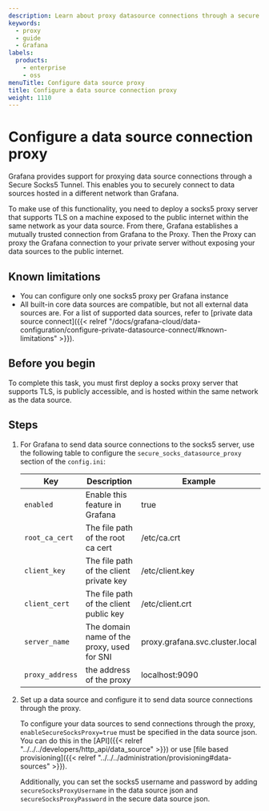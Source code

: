 ```yaml
---
description: Learn about proxy datasource connections through a secure socks proxy.
keywords:
  - proxy
  - guide
  - Grafana
labels:
  products:
    - enterprise
    - oss
menuTitle: Configure data source proxy
title: Configure a data source connection proxy
weight: 1110
---
```


# Configure a data source connection proxy

Grafana provides support for proxying data source connections through a Secure Socks5 Tunnel. This enables you to securely connect to data sources hosted in a different network than Grafana.

To make use of this functionality, you need to deploy a socks5 proxy server that supports TLS on a machine exposed to the public internet within the same network as your data source. From there, Grafana establishes a mutually trusted connection from Grafana to the Proxy. Then the Proxy can proxy the Grafana connection to your private server without exposing your data sources to the public internet.

## Known limitations

- You can configure only one socks5 proxy per Grafana instance
- All built-in core data sources are compatible, but not all external data sources are. For a list of supported data sources, refer to [private data source connect]({{< relref "/docs/grafana-cloud/data-configuration/configure-private-datasource-connect/#known-limitations" >}}).

## Before you begin

To complete this task, you must first deploy a socks proxy server that supports TLS, is publicly accessible, and is hosted within the same network as the data source.

## Steps

1. For Grafana to send data source connections to the socks5 server, use the following table to configure the `secure_socks_datasource_proxy` section of the `config.ini`:

   | Key             | Description                                | Example                         |
   | --------------- | ------------------------------------------ | ------------------------------- |
   | `enabled`       | Enable this feature in Grafana             | true                            |
   | `root_ca_cert`  | The file path of the root ca cert          | /etc/ca.crt                     |
   | `client_key`    | The file path of the client private key    | /etc/client.key                 |
   | `client_cert`   | The file path of the client public key     | /etc/client.crt                 |
   | `server_name`   | The domain name of the proxy, used for SNI | proxy.grafana.svc.cluster.local |
   | `proxy_address` | the address of the proxy                   | localhost:9090                  |

1. Set up a data source and configure it to send data source connections through the proxy.

   To configure your data sources to send connections through the proxy, `enableSecureSocksProxy=true` must be specified in the data source json. You can do this in the [API]({{< relref "../../../developers/http_api/data_source" >}}) or use [file based provisioning]({{< relref "../../../administration/provisioning#data-sources" >}}).

   Additionally, you can set the socks5 username and password by adding `secureSocksProxyUsername` in the data source json and `secureSocksProxyPassword` in the secure data source json.
